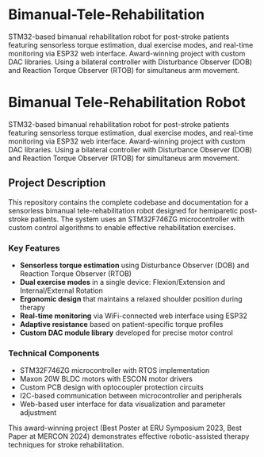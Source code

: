 # Bimanual-Tele-Rehabilitation
STM32-based bimanual rehabilitation robot for post-stroke patients featuring sensorless torque estimation, dual exercise modes, and real-time monitoring via ESP32 web interface. Award-winning project with custom DAC libraries. Using a bilateral controller with Disturbance Observer (DOB) and Reaction Torque Observer (RTOB) for simultaneus arm movement.
# Bimanual Tele-Rehabilitation Robot
STM32-based bimanual rehabilitation robot for post-stroke patients featuring sensorless torque estimation, dual exercise modes, and real-time monitoring via ESP32 web interface. Award-winning project with custom DAC libraries.  Using a bilateral controller with Disturbance Observer (DOB) and Reaction Torque Observer (RTOB) for simultaneus arm movement.

## Project Description

This repository contains the complete codebase and documentation for a sensorless bimanual tele-rehabilitation robot designed for hemiparetic post-stroke patients. The system uses an STM32F746ZG microcontroller with custom control algorithms to enable effective rehabilitation exercises.

### Key Features
- **Sensorless torque estimation** using Disturbance Observer (DOB) and Reaction Torque Observer (RTOB)
- **Dual exercise modes** in a single device: Flexion/Extension and Internal/External Rotation
- **Ergonomic design** that maintains a relaxed shoulder position during therapy
- **Real-time monitoring** via WiFi-connected web interface using ESP32
- **Adaptive resistance** based on patient-specific torque profiles
- **Custom DAC module library** developed for precise motor control

### Technical Components
- STM32F746ZG microcontroller with RTOS implementation
- Maxon 20W BLDC motors with ESCON motor drivers
- Custom PCB design with optocoupler protection circuits
- I2C-based communication between microcontroller and peripherals
- Web-based user interface for data visualization and parameter adjustment

This award-winning project (Best Poster at ERU Symposium 2023, Best Paper at MERCON 2024) demonstrates effective robotic-assisted therapy techniques for stroke rehabilitation.
